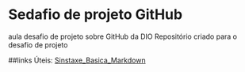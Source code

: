 # Sedafio de projeto GitHub
aula desafio de projeto sobre GitHub da DIO
Repositório criado para o desafio de projeto

##links Úteis:
  [Sinstaxe_Basica_Markdown](https://www.markdownguide.org/)
